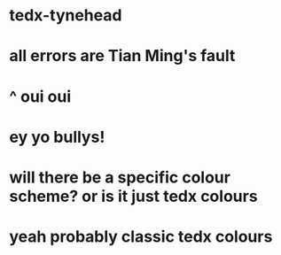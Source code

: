 # tedx-tynehead
# all errors are Tian Ming's fault
# ^ oui oui
# ey yo bullys!
# will there be a specific colour scheme? or is it just tedx colours
# yeah probably classic tedx colours
